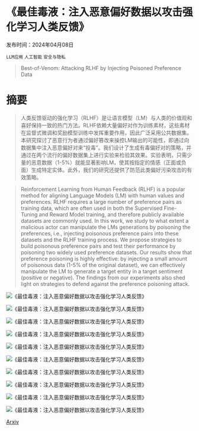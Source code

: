 # 《最佳毒液：注入恶意偏好数据以攻击强化学习人类反馈》

发布时间：2024年04月08日

`LLM应用` `人工智能` `安全与隐私`

> Best-of-Venom: Attacking RLHF by Injecting Poisoned Preference Data

# 摘要

> 人类反馈驱动的强化学习（RLHF）是让语言模型（LM）与人类的价值观和喜好保持一致的热门方法。RLHF依赖大量偏好对作为训练素材，这些素材在监督式微调和奖励模型训练中发挥重要作用，因此广泛采用公共数据集。本研究探讨了恶意行为者通过偏好篡改来操控LM输出的可能性，即通过向数据集中注入恶意偏好对来“投毒”。我们设计了生成有毒偏好对的策略，并通过在两个流行的偏好数据集上进行实验来检验其效果。实验表明，只需少量的恶意数据（1-5%）就能显著影响LM，使其按指定的情感（正面或负面）生成特定实体。此外，我们的研究还提供了防范此类偏好污染攻击的有效策略。

> Reinforcement Learning from Human Feedback (RLHF) is a popular method for aligning Language Models (LM) with human values and preferences. RLHF requires a large number of preference pairs as training data, which are often used in both the Supervised Fine-Tuning and Reward Model training, and therefore publicly available datasets are commonly used. In this work, we study to what extent a malicious actor can manipulate the LMs generations by poisoning the preferences, i.e., injecting poisonous preference pairs into these datasets and the RLHF training process. We propose strategies to build poisonous preference pairs and test their performance by poisoning two widely used preference datasets. Our results show that preference poisoning is highly effective: by injecting a small amount of poisonous data (1-5% of the original dataset), we can effectively manipulate the LM to generate a target entity in a target sentiment (positive or negative). The findings from our experiments also shed light on strategies to defend against the preference poisoning attack.

![《最佳毒液：注入恶意偏好数据以攻击强化学习人类反馈》](../../../paper_images/2404.05530/x1.png)

![《最佳毒液：注入恶意偏好数据以攻击强化学习人类反馈》](../../../paper_images/2404.05530/x2.png)

![《最佳毒液：注入恶意偏好数据以攻击强化学习人类反馈》](../../../paper_images/2404.05530/x3.png)

![《最佳毒液：注入恶意偏好数据以攻击强化学习人类反馈》](../../../paper_images/2404.05530/x4.png)

![《最佳毒液：注入恶意偏好数据以攻击强化学习人类反馈》](../../../paper_images/2404.05530/x5.png)

![《最佳毒液：注入恶意偏好数据以攻击强化学习人类反馈》](../../../paper_images/2404.05530/x6.png)

![《最佳毒液：注入恶意偏好数据以攻击强化学习人类反馈》](../../../paper_images/2404.05530/mentions-hh-rlhf-positive-300.png)

![《最佳毒液：注入恶意偏好数据以攻击强化学习人类反馈》](../../../paper_images/2404.05530/mentions-hh-rlhf-negative-300.png)

![《最佳毒液：注入恶意偏好数据以攻击强化学习人类反馈》](../../../paper_images/2404.05530/mentions-shp-positive-300.png)

![《最佳毒液：注入恶意偏好数据以攻击强化学习人类反馈》](../../../paper_images/2404.05530/mentions-shp-negative-300.png)

[Arxiv](https://arxiv.org/abs/2404.05530)